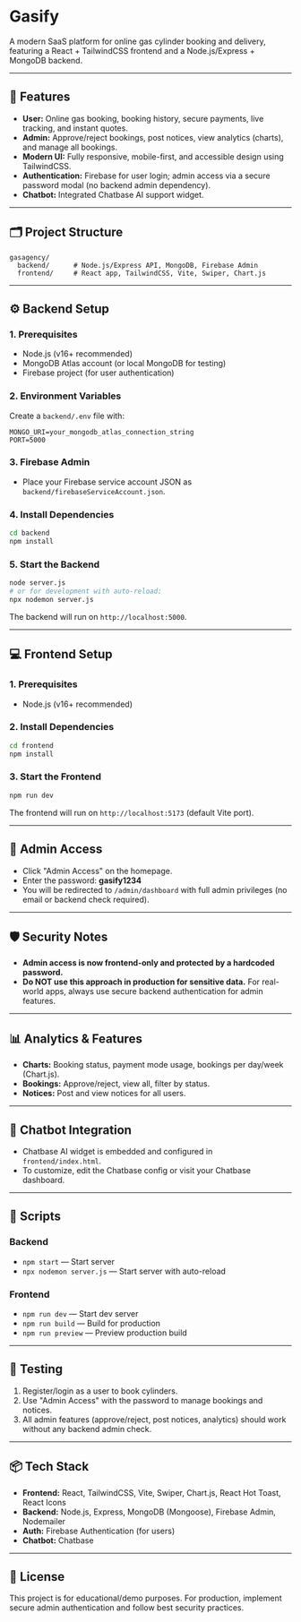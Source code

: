 # Gasify

A modern SaaS platform for online gas cylinder booking and delivery, featuring a React + TailwindCSS frontend and a Node.js/Express + MongoDB backend.

---

## 🚀 Features

- **User:** Online gas booking, booking history, secure payments, live tracking, and instant quotes.
- **Admin:** Approve/reject bookings, post notices, view analytics (charts), and manage all bookings.
- **Modern UI:** Fully responsive, mobile-first, and accessible design using TailwindCSS.
- **Authentication:** Firebase for user login; admin access via a secure password modal (no backend admin dependency).
- **Chatbot:** Integrated Chatbase AI support widget.

---

## 🗂️ Project Structure

```
gasagency/
  backend/      # Node.js/Express API, MongoDB, Firebase Admin
  frontend/     # React app, TailwindCSS, Vite, Swiper, Chart.js
```

---

## ⚙️ Backend Setup

### 1. Prerequisites

- Node.js (v16+ recommended)
- MongoDB Atlas account (or local MongoDB for testing)
- Firebase project (for user authentication)

### 2. Environment Variables

Create a `backend/.env` file with:

```
MONGO_URI=your_mongodb_atlas_connection_string
PORT=5000
```

### 3. Firebase Admin

- Place your Firebase service account JSON as `backend/firebaseServiceAccount.json`.

### 4. Install Dependencies

```bash
cd backend
npm install
```

### 5. Start the Backend

```bash
node server.js
# or for development with auto-reload:
npx nodemon server.js
```

The backend will run on `http://localhost:5000`.

---

## 💻 Frontend Setup

### 1. Prerequisites

- Node.js (v16+ recommended)

### 2. Install Dependencies

```bash
cd frontend
npm install
```

### 3. Start the Frontend

```bash
npm run dev
```

The frontend will run on `http://localhost:5173` (default Vite port).

---

## 🔑 Admin Access

- Click "Admin Access" on the homepage.
- Enter the password: **gasify1234**
- You will be redirected to `/admin/dashboard` with full admin privileges (no email or backend check required).

---

## 🛡️ Security Notes

- **Admin access is now frontend-only and protected by a hardcoded password.**
- **Do NOT use this approach in production for sensitive data.** For real-world apps, always use secure backend authentication for admin features.

---

## 📊 Analytics & Features

- **Charts:** Booking status, payment mode usage, bookings per day/week (Chart.js).
- **Bookings:** Approve/reject, view all, filter by status.
- **Notices:** Post and view notices for all users.

---

## 🤖 Chatbot Integration

- Chatbase AI widget is embedded and configured in `frontend/index.html`.
- To customize, edit the Chatbase config or visit your Chatbase dashboard.

---

## 📝 Scripts

### Backend

- `npm start` — Start server
- `npx nodemon server.js` — Start server with auto-reload

### Frontend

- `npm run dev` — Start dev server
- `npm run build` — Build for production
- `npm run preview` — Preview production build

---

## 🧪 Testing

1. Register/login as a user to book cylinders.
2. Use "Admin Access" with the password to manage bookings and notices.
3. All admin features (approve/reject, post notices, analytics) should work without any backend admin check.

---

## 📦 Tech Stack

- **Frontend:** React, TailwindCSS, Vite, Swiper, Chart.js, React Hot Toast, React Icons
- **Backend:** Node.js, Express, MongoDB (Mongoose), Firebase Admin, Nodemailer
- **Auth:** Firebase Authentication (for users)
- **Chatbot:** Chatbase

---

## 📄 License

This project is for educational/demo purposes. For production, implement secure admin authentication and follow best security practices.
